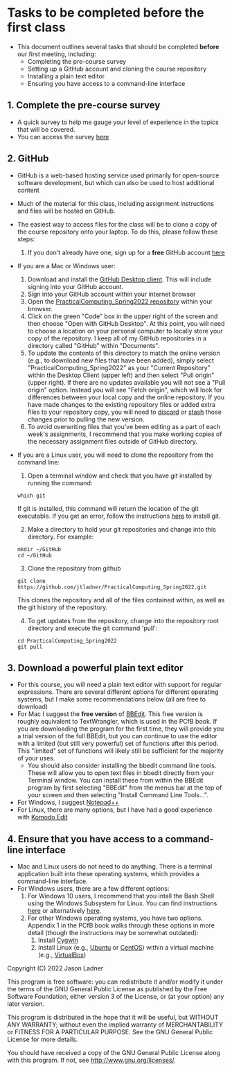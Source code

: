 # Tasks to be completed before the first class
- This document outlines several tasks that should be completed **before** our first meeting, including:
    - Completing the pre-course survey
    - Setting up a GitHub account and cloning the course repository
    - Installing a plain text editor
    - Ensuring you have access to a command-line interface

## 1. Complete the pre-course survey
- A quick survey to help me gauge your level of experience in the topics that will be covered.
- You can access the survey [here](https://nau.co1.qualtrics.com/jfe/form/SV_1Xnve8YkleraZhA)

## 2. GitHub
- GitHub is a web-based hosting service used primarily for open-source software development, but which can also be used to host additional content
- Much of the material for this class, including assignment instructions and files will be hosted on GitHub.
- The easiest way to access files for the class will be to clone a copy of the course repository onto your laptop. To do this, please follow these steps:
    1. If you don't already have one, sign up for a **free** GitHub account [here](https://github.com/)

- If you are a Mac or Windows user:
    1. Download and install the [GitHub Desktop client](https://desktop.github.com/). This will include signing into your GitHub account. 
    2. Sign into your GitHub account within your internet browser
    3. Open the [PracticalComputing_Spring2022 repository](https://github.com/jtladner/PracticalComputing_Spring2022) within your browser.
    4. Click on the green "Code" box in the upper right of the screen and then choose "Open with GitHub Desktop". At this point, you will need to choose a location on your personal computer to locally store your copy of the repository. I keep all of my GitHub repositories in a directory called "GitHub" within "Documents".
    5. To update the contents of this directory to match the online version (e.g., to download new files that have been added), simply select "PracticalComputing_Spring2022" as your "Current Repository" within the Desktop Client (upper left) and then select "Pull origin" (upper right). If there are no updates available you will not see a "Pull origin" option. Instead you will see "Fetch origin", which will look for differences between your local copy and the online repository. If you have made changes to the existing repository files or added extra files to your repository copy, you will need to [discard](https://docs.github.com/en/free-pro-team@latest/desktop/contributing-and-collaborating-using-github-desktop/committing-and-reviewing-changes-to-your-project#3-discarding-changes) or [stash](https://github.blog/2019-06-05-github-desktop-expands-to-support-stashing-and-rebasing/#stashing) those changes prior to pulling the new version.
    6. To avoid overwriting files that you've been editing as a part of each week's assignments, I recommend that you make working copies of the necessary assignment files outside of GitHub directory. 

- If you are a Linux user, you will need to clone the repository from the command line:
    1. Open a terminal window and check that you have git installed by running the command:
    ```
    which git
    ```
    If git is installed, this command will return the location of the git executable. If you get an error, follow the instructions [here](https://git-scm.com/book/en/v2/Getting-Started-Installing-Git) to install git.
    
    2. Make a directory to hold your git repositories and change into this directory. For example:
    ```
    mkdir ~/GitHub
    cd ~/GitHub
    ```
    
    3.  Clone the repository from github
    ```
    git clone https://github.com/jtladner/PracticalComputing_Spring2022.git
    ```
    
    This clones the repository and all of the files contained within, as well as the git history of the repository.
    
    4. To get updates from the repository, change into the repository root directory and execute the git command 'pull':
    
    ```
    cd PracticalComputing_Spring2022
    git pull
    ```
    

## 3. Download a powerful plain text editor
- For this course, you will need a plain text editor with support for regular expressions. There are several different options for different operating systems, but I make some recommendations below (all are free to download)
- For Mac I suggest the **free version** of [BBEdit](https://www.barebones.com/products/bbedit/). This free version is roughly equivalent to TextWrangler, which is used in the PCfB book. If you are downloading the program for the first time, they will provide you a trial version of the full BBEdit, but you can continue to use the editor with a limited (but still very powerful) set of functions after this period. This "limited" set of functions will likely still be sufficient for the majority of your uses.
    - You should also consider installing the bbedit command line tools. These will allow you to open text files in bbedit directly from your Terminal window. You can install these from within the BBEdit program by first selecting "BBEdit" from the menus bar at the top of your screen and then selecting "Install Command Line Tools...".
- For Windows, I suggest [Notepad++](https://notepad-plus-plus.org/)
- For Linux, there are many options, but I have had a good experience with [Komodo Edit](https://www.activestate.com/komodo-edit)

## 4. Ensure that you have access to a command-line interface
- Mac and Linux users do not need to do anything. There is a terminal application built into these operating systems, which provides a command-line interface. 
- For Windows users, there are a few different options:
    1. For Windows 10 users, I recommend that you intall the Bash Shell using the Windows Subsystem for Linux. You can find instructions [here](https://docs.microsoft.com/en-us/windows/wsl/install) or alternatively [here](https://www.howtogeek.com/249966/how-to-install-and-use-the-linux-bash-shell-on-windows-10/).
    2. For other Windows operating systems, you have two options. Appendix 1 in the PCfB book walks through these options in more detail (though the instructions may be somewhat outdated):
        1. Install [Cygwin](http://www.cygwin.com/)
        2. Install Linux (e.g., [Ubuntu](https://www.ubuntu.com/) or [CentOS](https://www.centos.org/)) within a virtual machine (e.g., [VirtualBox](https://www.virtualbox.org/))
     

Copyright (C) 2022  Jason Ladner

This program is free software: you can redistribute it and/or modify
it under the terms of the GNU General Public License as published by
the Free Software Foundation, either version 3 of the License, or
(at your option) any later version.

This program is distributed in the hope that it will be useful,
but WITHOUT ANY WARRANTY; without even the implied warranty of
MERCHANTABILITY or FITNESS FOR A PARTICULAR PURPOSE.  See the
GNU General Public License for more details.

You should have received a copy of the GNU General Public License
along with this program.  If not, see <http://www.gnu.org/licenses/>.